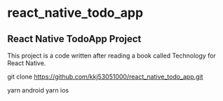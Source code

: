 # react_native_todo_app

## React Native TodoApp Project

This project is a code written after reading a book called Technology for React Native.

git clone https://github.com/kkj53051000/react_native_todo_app.git

yarn android
yarn ios